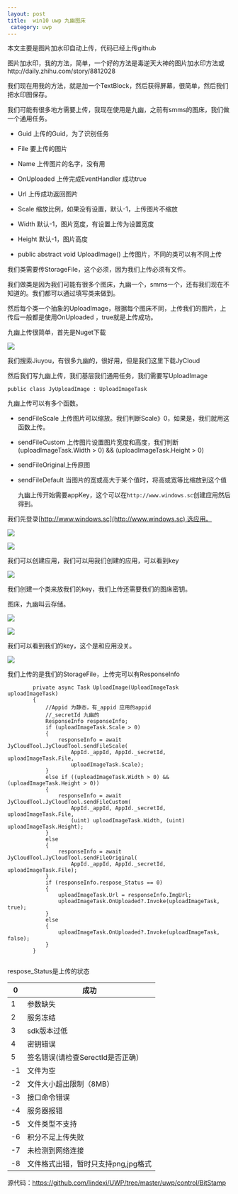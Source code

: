 ```yaml
---
layout: post
title:  win10 uwp 九幽图床 
 category: uwp 
---
```


本文主要是图片加水印自动上传，代码已经上传github

<!--more-->

图片加水印，我的方法，简单，一个好的方法是毒逆天大神的图片加水印方法或http://daily.zhihu.com/story/8812028

我们现在用我的方法，就是加一个TextBlock，然后获得屏幕，很简单，然后我们把水印图保存。

我们可能有很多地方需要上传，我现在使用是九幽，之前有smms的图床，我们做一个通用任务。

 - Guid 上传的Guid，为了识别任务

 - File 要上传的图片

 - Name 上传图片的名字，没有用

 - OnUploaded 上传完成EventHandler<bool> 成功true

 - Url 上传成功返回图片

 - Scale 缩放比例，如果没有设置，默认-1，上传图片不缩放

 - Width 默认-1，图片宽度，有设置上传为设置宽度

 - Height 默认-1，图片高度

 - public abstract void UploadImage() 上传图片，不同的类可以有不同上传

我们类需要传StorageFile，这个必须，因为我们上传必须有文件。

我们做类是因为我们可能有很多个图床，九幽一个，smms一个，还有我们现在不知道的。我们都可以通过填写类来做到。

然后每个类一个抽象的UploadImage，根据每个图床不同，上传我们的图片，上传后一般都是使用OnUploaded ，true就是上传成功。

九幽上传很简单，首先是Nuget下载

![](http://jycloud.9uads.com/web/GetObject.aspx?filekey=2a5bef95bb3678d2836d9d2e0753e754)

我们搜索Jiuyou，有很多九幽的，很好用，但是我们这里下载JyCloud

然后我们写九幽上传，我们基层我们通用任务，我们需要写UploadImage

`public class JyUploadImage : UploadImageTask`

九幽上传可以有多个函数。

- sendFileScale 上传图片可以缩放。我们判断Scale》0，如果是，我们就用这函数上传。

- sendFileCustom 上传图片设置图片宽度和高度，我们判断(uploadImageTask.Width > 0) && (uploadImageTask.Height > 0)

- sendFileOriginal上传原图

- sendFileDefault 当图片的宽或高大于某个值时，将高或宽等比缩放到这个值

  九幽上传开始需要appKey，这个可以在`http://www.windows.sc`创建应用然后得到。

我们先登录[http://www.windows.sc](http://www.windows.sc),选应用。

![](http://jycloud.9uads.com/web/GetObject.aspx?filekey=cc9dbe08cc1697a37b5ebf29a101a66d)

![](http://jycloud.9uads.com/web/GetObject.aspx?filekey=a042475a5c7e36609567708ba9904f43)

我们可以创建应用，我们可以用我们创建的应用，可以看到key

![](http://jycloud.9uads.com/web/GetObject.aspx?filekey=5ead83cda56807f1502d939630fb6419)

我们创建一个类来放我们的key，我们上传还需要我们的图床密钥。

图床，九幽叫云存储。

![](http://jycloud.9uads.com/web/GetObject.aspx?filekey=6cfff56cd26ce5c74a07969517f122d6)

![](http://jycloud.9uads.com/web/GetObject.aspx?filekey=5538bd7846ed0ad0caab77fc93dd4c1a)

我们可以看到我们的key，这个是和应用没关。

![](http://jycloud.9uads.com/web/GetObject.aspx?filekey=4607f51cd9435b25a7602ca0318dff8c)

我们上传的是我们的StorageFile，上传完可以有ResponseInfo

```
        private async Task UploadImage(UploadImageTask uploadImageTask)
        {
            //Appid 为静态，有_appid 应用的appid
            //_secretId 九幽的
            ResponseInfo responseInfo;
            if (uploadImageTask.Scale > 0)
            {
                responseInfo = await JyCloudTool.JyCloudTool.sendFileScale(
                    AppId._appId, AppId._secretId, uploadImageTask.File,
                    uploadImageTask.Scale);
            }
            else if ((uploadImageTask.Width > 0) && (uploadImageTask.Height > 0))
            {
                responseInfo = await JyCloudTool.JyCloudTool.sendFileCustom(
                    AppId._appId, AppId._secretId, uploadImageTask.File,
                    (uint) uploadImageTask.Width, (uint) uploadImageTask.Height);
            }
            else
            {
                responseInfo = await JyCloudTool.JyCloudTool.sendFileOriginal(
                    AppId._appId, AppId._secretId, uploadImageTask.File);
            }
            if (responseInfo.respose_Status == 0)
            {
                uploadImageTask.Url = responseInfo.ImgUrl;
                uploadImageTask.OnUploaded?.Invoke(uploadImageTask, true);
            }
            else
            {
                uploadImageTask.OnUploaded?.Invoke(uploadImageTask, false);
            }
        }


```

respose_Status是上传的状态

|0|成功|
|--|--|
|1|参数缺失|
|2|服务冻结|
|3|sdk版本过低|
|4|密钥错误|
|5|签名错误(请检查SerectId是否正确）|
|-1|文件为空|
|-2|文件大小超出限制（8MB）|
|-3|接口命令错误|
|-4|服务器报错|
|-5|文件类型不支持|
|-6|积分不足上传失败|
|-7|未检测到网络连接|
|-8|文件格式出错，暂时只支持png,jpg格式|

源代码：https://github.com/lindexi/UWP/tree/master/uwp/control/BitStamp 

 
